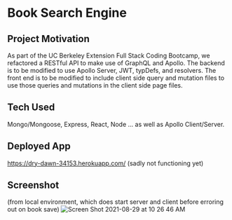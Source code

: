 # Book Search Engine

## Project Motivation

As part of the UC Berkeley Extension Full Stack Coding Bootcamp, we refactored a RESTful API to make use of GraphQL and Apollo. The backend is to be modified to use Apollo Server, JWT, typDefs, and resolvers. The front end is to be modified to include client side query and mutation files to use those queries and mutations in the client side page files. 

## Tech Used
Mongo/Mongoose, Express, React, Node ... as well as Apollo Client/Server.

## Deployed App
https://dry-dawn-34153.herokuapp.com/ (sadly not functioning yet)

## Screenshot
(from local environment, which does start server and client before erroring out on book save)
![Screen Shot 2021-08-29 at 10 26 46 AM](https://user-images.githubusercontent.com/79061264/131259594-adbe6264-5a7e-4f89-9f7f-98a4799ca001.png)



